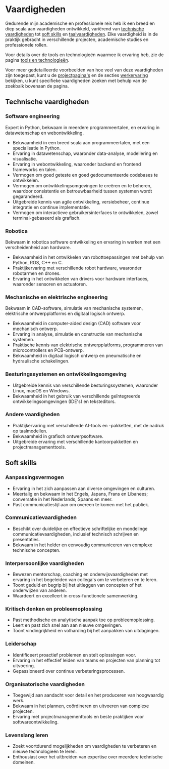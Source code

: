 # Vaardigheden
Gedurende mijn academische en professionele reis heb ik een breed en diep scala aan vaardigheden ontwikkeld,
variërend van [technische vaardigheden](#technische-vaardigheden) tot [soft skills](#soft-skills) en [taalvaardigheden](languages.nl.md).
Elke vaardigheid is in de praktijk gebracht in verschillende projecten, academische studies en professionele rollen.

Voor details over de tools en technologieën waarmee ik ervaring heb, zie de pagina [tools en technologieën](tools.md).

Voor meer gedetailleerde voorbeelden van hoe veel van deze vaardigheden zijn toegepast,
kunt u de [projectpagina's](projects/index.md) en de secties [werkervaring](work/index.md) bekijken,
u kunt specifieke vaardigheden zoeken met behulp van de zoekbalk bovenaan de pagina.

## Technische vaardigheden
### Software engineering
Expert in Python, bekwaam in meerdere programmeertalen, en ervaring in datawetenschap en webontwikkeling.

- Bekwaamheid in een breed scala aan programmeertalen, met een specialisatie in Python.
- Ervaring in datawetenschap, waaronder data-analyse, modellering en visualisatie.
- Ervaring in webontwikkeling, waaronder backend en frontend frameworks en talen.
- Vermogen om goed geteste en goed gedocumenteerde codebases te ontwikkelen.
- Vermogen om ontwikkelingsomgevingen te creëren en te beheren, waardoor consistentie en betrouwbaarheid tussen systemen wordt gegarandeerd.
- Uitgebreide kennis van agile ontwikkeling, versiebeheer, continue integratie en continue implementatie.
- Vermogen om interactieve gebruikersinterfaces te ontwikkelen, zowel terminal-gebaseerd als grafisch.

### Robotica

Bekwaam in robotica software ontwikkeling en ervaring in werken met een verscheidenheid aan hardware.

- Bekwaamheid in het ontwikkelen van robottoepassingen met behulp van Python, ROS, C++ en C.
- Praktijkervaring met verschillende robot hardware, waaronder robotarmen en drones.
- Ervaring in het ontwikkelen van drivers voor hardware interfaces, waaronder sensoren en actuatoren.

### Mechanische en elektrische engineering

Bekwaam in CAD-software, simulatie van mechanische systemen, elektrische ontwerpplatforms en digitaal logisch ontwerp.

- Bekwaamheid in computer-aided design (CAD) software voor mechanisch ontwerp.
- Ervaring in analyse, simulatie en constructie van mechanische systemen.
- Praktische kennis van elektrische ontwerpplatforms, programmeren van microcontrollers en PCB-ontwerp.
- Bekwaamheid in digitaal logisch ontwerp en pneumatische en hydraulische schakelingen.

### Besturingssystemen en ontwikkelingsomgeving
- Uitgebreide kennis van verschillende besturingssystemen, waaronder Linux, macOS en Windows.
- Bekwaamheid in het gebruik van verschillende geïntegreerde ontwikkelingsomgevingen (IDE's) en teksteditors.

### Andere vaardigheden
- Praktijkervaring met verschillende AI-tools en -pakketten, met de nadruk op taalmodellen.
- Bekwaamheid in grafisch ontwerpsoftware.
- Uitgebreide ervaring met verschillende kantoorpakketten en projectmanagementtools.

## Soft skills
### Aanpassingsvermogen

- Ervaring in het zich aanpassen aan diverse omgevingen en culturen.
- Meertalig en bekwaam in het Engels, Japans, Frans en Libanees; conversatie in het Nederlands, Spaans en meer.
- Past communicatiestijl aan om overeen te komen met het publiek.

### Communicatievaardigheden

- Beschikt over duidelijke en effectieve schriftelijke en mondelinge communicatievaardigheden, inclusief technisch schrijven en presentaties.
- Bekwaam in het helder en eenvoudig communiceren van complexe technische concepten.

### Interpersoonlijke vaardigheden

- Bewezen mentorschap, coaching en onderwijsvaardigheden met ervaring in het begeleiden van collega's om te verbeteren en te leren.
- Toont geduld en begrip bij het uitleggen van concepten of het onderwijzen van anderen.
- Waardeert en excelleert in cross-functionele samenwerking.

### Kritisch denken en probleemoplossing

- Past methodische en analytische aanpak toe op probleemoplossing.
- Leert en past zich snel aan aan nieuwe omgevingen.
- Toont vindingrijkheid en volharding bij het aanpakken van uitdagingen.

### Leiderschap

- Identificeert proactief problemen en stelt oplossingen voor.
- Ervaring in het effectief leiden van teams en projecten van planning tot uitvoering.
- Gepassioneerd over continue verbeteringsprocessen.

### Organisatorische vaardigheden

- Toegewijd aan aandacht voor detail en het produceren van hoogwaardig werk.
- Bekwaam in het plannen, coördineren en uitvoeren van complexe projecten.
- Ervaring met projectmanagementtools en beste praktijken voor softwareontwikkeling.

### Levenslang leren

- Zoekt voortdurend mogelijkheden om vaardigheden te verbeteren en nieuwe technologieën te leren.
- Enthousiast over het uitbreiden van expertise over meerdere technische domeinen.
